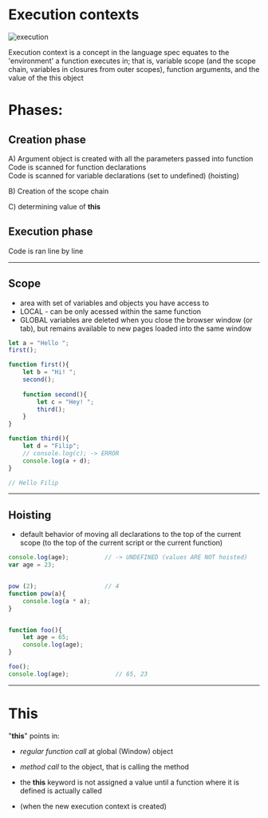 # Execution contexts

![execution](http://i.imgur.com/2gXCI47.png)

Execution context is a concept in the language spec equates to the 'environment' a function executes in; that is, variable scope (and the scope chain, variables in closures from outer scopes), function arguments, and the value of the this object

# Phases:


## Creation phase
A) Argument object is created with all the parameters passed into function  
   Code is scanned for function declarations  
   Code is scanned for variable declarations (set to undefined) (hoisting) 
   
 B) Creation of the scope chain
 
 C) determining value of **this** 


## Execution phase
Code is ran line by line


------------------------------------------------------------------------------------------------------------
## Scope

* area with set of variables and objects you have access to 
* LOCAL - can be only acessed within the same function
* GLOBAL variables are deleted when you close the browser window (or tab), but remains available to new pages loaded into the same window

```js
let a = "Hello ";
first();

function first(){
    let b = "Hi! ";
    second();
    
    function second(){
        let c = "Hey! ";
        third();
    }
}

function third(){
    let d = "Filip";
    // console.log(c); -> ERROR
    console.log(a + d);
}

// Hello Filip

```
------------------------------------------------------------------------------------------------------------
## Hoisting
* default behavior of moving all declarations to the top of the current scope (to the top of the current script or the current function)

```js
console.log(age);          // -> UNDEFINED (values ARE NOT hoisted)
var age = 23;


pow (2);                   // 4
function pow(a){
    console.log(a * a);
}


function foo(){
    let age = 65;
    console.log(age);
}

foo();
console.log(age);             // 65, 23


```


------------------------------------------------------------------------------------------------------------
# This

"**this**" points in:
* *regular function call* at global (Window) object
* *method call* to the object, that is calling the method

* the **this** keyword is not assigned a value until a function where it is defined is actually called 
* (when the new execution context is created)
